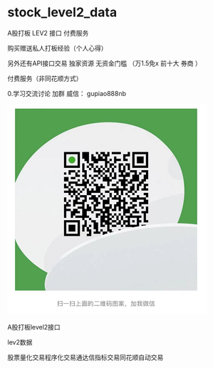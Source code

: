 # stock_level2_data


A股打板  LEV2 接口  付费服务 

购买赠送私人打板经验（个人心得）




另外还有API接口交易 独家资源 无资金门槛 （万1.5免x  前十大 券商  ）  

付费服务（非同花顺方式）




0.学习交流讨论 加群 威信： gupiao888nb

![Image text](https://raw.githubusercontent.com/ak4stock/ths_tdx_stock_xueqiu_guoren/main/contact.png)  




A股打板level2接口

lev2数据

股票量化交易程序化交易通达信指标交易同花顺自动交易


